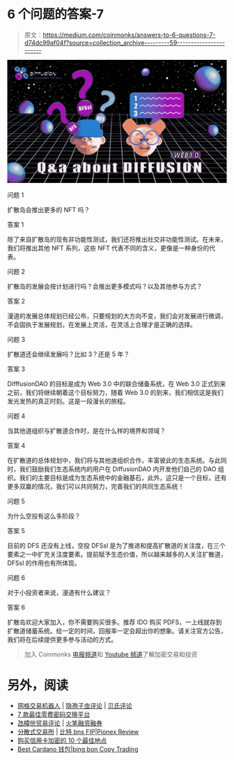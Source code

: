 # 6 个问题的答案-7

> 原文：<https://medium.com/coinmonks/answers-to-6-questions-7-d74dc99af04f?source=collection_archive---------59----------------------->

![](img/84fdff6dfcc9affc52c57b14cdf98818.png)

问题 1

扩散岛会推出更多的 NFT 吗？

答案 1

除了来自扩散岛的现有非功能性测试，我们还将推出社交非功能性测试。在未来，我们将推出其他 NFT 系列，这些 NFT 代表不同的含义，更像是一种身份的代表。

问题 2

扩散岛的发展会按计划进行吗？会推出更多模式吗？以及其他参与方式？

答案 2

漫道的发展总体规划已经公布，只要规划的大方向不变，我们会对发展进行微调，不会固执于发展规划，在发展上灵活，在灵活上合理才是正确的选择。

问题 3

扩散道还会继续发展吗？比如 3？还是 5 年？

答案 3

DifffusionDAO 的目标是成为 Web 3.0 中的联合储备系统，在 Web 3.0 正式到来之前，我们将继续朝着这个目标努力，随着 Web 3.0 的到来，我们相信这是我们发光发热的真正时刻。这是一段漫长的旅程。

问题 4

当其他道组织与扩散道合作时，是在什么样的境界和领域？

答案 4

在扩散道的总体规划中，我们将与其他道组织合作，丰富彼此的生态系统。与此同时，我们鼓励我们生态系统内的用户在 DiffusionDAO 内开发他们自己的 DAO 组织。我们的主要目标是成为生态系统中的金融基石，此外，这只是一个目标，还有更多双赢的情况，我们可以共同努力，完善我们的共同生态系统！

问题 5

为什么空投有这么多阶段？

答案 5

目前的 DFS 还没有上线，空投 DFSsl 是为了推进和提高扩散道的关注度，在三个要素之一中扩充关注度要素。提前赋予生态价值，所以越来越多的人关注扩散道，DFSsl 的作用也有所体现。

问题 6

对于小投资者来说，漫道有什么建议？

答案 6

扩散岛欢迎大家加入，你不需要购买很多。推荐 IDO 购买 PDFS，一上线就存到扩散道储蓄系统。给一定的时间，回报率一定会超出你的想象。请关注官方公告，我们将在后续提供更多参与活动的方式。

> 加入 Coinmonks [电报频道](https://t.me/coincodecap)和 [Youtube 频道](https://www.youtube.com/c/coinmonks/videos)了解加密交易和投资

# 另外，阅读

*   [网格交易机器人](https://coincodecap.com/grid-trading) | [隐孢子虫评论](/coinmonks/cryptohopper-review-a388ff5bae88) | [贝氏评论](https://coincodecap.com/bexplus-review)
*   [7 款最佳零费密码交换平台](https://coincodecap.com/zero-fee-crypto-exchanges)
*   [氹欞侊贸易评论](https://coincodecap.com/anny-trade-review) | [火笔融资融券](/coinmonks/huobi-margin-trading-b3b06cdc1519)
*   [分散式交易所](https://coincodecap.com/what-are-decentralized-exchanges) | [比特 bns FIP](https://coincodecap.com/bitbns-fip)|[Pionex Review](https://coincodecap.com/pionex-review-exchange-with-crypto-trading-bot)
*   [购买信用卡加密的 10 个最佳地点](https://coincodecap.com/buy-crypto-with-credit-card)
*   [Best Cardano 钱包](https://coincodecap.com/best-cardano-wallets)|[bing bon Copy Trading](https://coincodecap.com/bingbon-copy-trading)